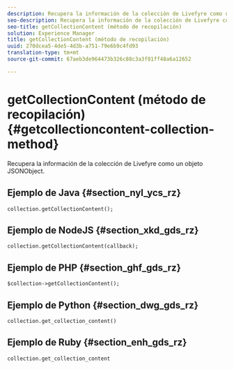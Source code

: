 ```yaml
---
description: Recupera la información de la colección de Livefyre como un objeto JSONObject.
seo-description: Recupera la información de la colección de Livefyre como un objeto JSONObject.
seo-title: getCollectionContent (método de recopilación)
solution: Experience Manager
title: getCollectionContent (método de recopilación)
uuid: 270dcea5-4de5-4d3b-a751-79e6b9c4fd93
translation-type: tm+mt
source-git-commit: 67aeb3de964473b326c88c3a3f81ff48a6a12652

---
```



# getCollectionContent (método de recopilación){#getcollectioncontent-collection-method}

Recupera la información de la colección de Livefyre como un objeto JSONObject.

## Ejemplo de Java {#section_nyl_ycs_rz}

```
collection.getCollectionContent(); 
```

## Ejemplo de NodeJS {#section_xkd_gds_rz}

```
collection.getCollectionContent(callback); 
```

## Ejemplo de PHP {#section_ghf_gds_rz}

```
$collection->getCollectionContent(); 
```

## Ejemplo de Python {#section_dwg_gds_rz}

```
collection.get_collection_content() 
```

## Ejemplo de Ruby {#section_enh_gds_rz}

```
collection.get_collection_content 
```

